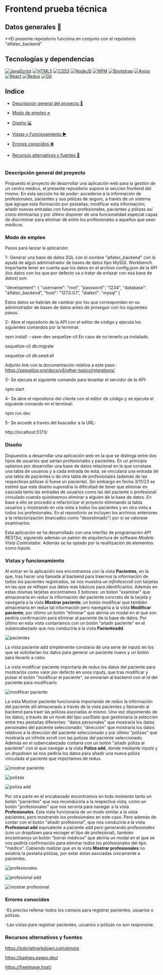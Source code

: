 # Frontend prueba técnica

## Datos generales :paperclip:
**El presente repositorio funciona en conjunto con el repositorio "alfatec_backend"

## Tecnologías y dependencias
[![JavaScript](https://img.shields.io/badge/JavaScript-F7DF1E?logo=javascript&logoColor=000&style=flat)](https://developer.mozilla.org/en-US/docs/Web/JavaScript) [![HTML5](https://img.shields.io/badge/HTML5-E34F26?logo=html5&logoColor=fff&style=flat)](https://developer.mozilla.org/en-US/docs/Glossary/HTML5) [![CSS3](https://img.shields.io/badge/CSS3-1572B6?logo=css3&logoColor=fff&style=flat)](https://developer.mozilla.org/en-US/docs/Web/CSS) [![NodeJS](https://img.shields.io/badge/Node.js-393?logo=nodedotjs&logoColor=fff&style=flat)](https://developer.mozilla.org/en-US/docs/Web/API/Node) [![NPM](https://img.shields.io/badge/npm-CB3837?logo=npm&logoColor=fff&style=flat)](https://docs.npmjs.com/) [![Bootstrap](https://img.shields.io/badge/Bootstrap-7952B3?logo=bootstrap&logoColor=fff&style=flat)](https://getbootstrap.com/docs/4.1/getting-started/introduction/) [![Axios](https://img.shields.io/badge/Axios-5A29E4?logo=axios&logoColor=fff&style=flat)](https://axios-http.com/docs/intro) [![React](https://img.shields.io/badge/React-61DAFB?logo=react&logoColor=000&style=flat)](https://react.dev/learn) [![Redux](https://img.shields.io/badge/Redux-764ABC?logo=redux&logoColor=fff&style=flat)](https://redux.js.org/introduction/getting-started) [![Git](https://img.shields.io/badge/Git-F05032?logo=git&logoColor=fff&style=flat)](https://developer.mozilla.org/en-US/docs/Glossary/Git)


## Indice 

- [Descripción general del proyecto :speech_balloon:](#descripción-general-del-proyecto)

- [Modo de empleo :on:](#modo-de-empleo)

- [Diseño :computer:](#diseño) 

- [Vistas y Funcionamiento :arrow_forward:](#vistas-y-funcionamiento)

- [Errores conocidos :no_entry:](#errores-conocidos) 

- [Recursos alternativos y fuentes :art:](#recursos-alternativos-y-fuentes)  

#

### Descripción general del proyecto

Propuesto el proyecto de desarrollar una aplicación web para la gestión de un centro médico, el presente repositorio supone la sección frontend del mismo. En esta sección ha de poder: accederse a la información de profesionales, pacientes y sus pólizas de seguro, a través de un sistema que agrupe esta iformación por pestañas; modificar esta información; añadir nuevas entradas con futuros profesionales, pacientes y pólizas así como eliminarlas y por último disponer de una funcionalidad especial capaz de discriminar para eliminar de entre los profesionales a aquellos que sean médicos.

### Modo de empleo

Pasos para lanzar la aplicación:

1- Generar una base de datos SQL con el nombre "alfatec_backend" con la ayuda de algún administrador de bases de datos tipo MySQL Workbench. Importante tener en cuenta que los datos en el archivo config.json de la API (los datos con los que por defecto va a tratar de enlazar con esa base de datos) son:

  "development": {
    "username": "root",
    "password": "1234",
    "database": "alfatec_backend",
    "host": "127.0.0.1",
    "dialect": "mysql"
  }

Estos datos se habrían de cambiar por los que correspondan en su administrador de bases de datos antes de proseguir con los siguientes pasos.

2- Abre el repositorio de la API con el editor de código y ejecuta los siguientes comandos por la terminal:

npm install --save-dev sequelize-cli
En caso de no tenerlo ya instalado.

sequelize-cli db:migrate

sequelize-cli db:seed:all

Adjunto link con la documentación relativa a este paso :
https://sequelize.org/docs/v6/other-topics/migrations/

3- Se ejecuta el siguiente comando para levantar el servidor de la API:

npm start

4- Se abre el repositorio del cliente con el editor de código y se ejecuta el siguiente comando en el terminal:

npm run dev

5- Se accede a través del buscador a la URL:

http://localhost:5173/

### Diseño

Dispuestos a desarrollar una aplicación web en la que se distinga entre dos tipos de usuarios que serían profesionales y pacientes. En un principio optamos por desarrollar una base de datos relacional en la que constase una tabla de usuarios y a cada entrada de ésta, se vincularía una entrada de una tabla de pacientes o de otra tabla de profesionales (además de las respectivas pólizas si fuese un paciente). Sin embargo en fecha 3/11/23 se estimó que este diseño supondría la dificultad de tener que eliminar en cascada tanto las entradas de usuarios como las del paciente o profesional vinculado cuando quisiésemos eliminar a alguien de la base de datos. En base a ello se procedió a refactorizar el proyecto eliminando la tabla usuarios y mostrando en una vista a todos los pacientes y en otra vista a todos los profesionales. En el repositorio se incluyen los archivos anteriores a la refactorización (marcados como "desestimado") por si se valorase examinarlos.

Esta aplicación se ha desarrollado con una interfaz de programación *API RESTful*, siguiendo además un patrón de arquitectura de software *Modelo Vista Controlador*. Además se ha optado por la reutilización de elementos como *Inputs*.

### Vistas y funcionamiento

Al entrar en la aplicación nos encontramos con la vista **Pacientes**, en la que, tras hacer una llamada al backend para traernos la información de todos los pacientes registrados, se nos muestra un *infinitescroll* con tarjetas en las que se reflejan sus datos más básicos para identificarlos. Además en estas mismas tarjetas encontramos 3 botones: un boton "examinar" que almacenaría en *redux* la información del paciente concreto de la tarjeta y navegaría a la vista  **Mostrar paciente**; un botón modificar que también almacenaría en redux tal información pero navegaría a la vista **Modificar paciente**; por último un botón "eliminar" que abriría un modal en el que son pediría confirmación para eliminar al paciente de la base de datos. Por último en esta vista contaríamos con un botón "añadir paciente" en el subencabezado que nos conduciría a la vista **Pacienteadd**.

![pacientes](https://iili.io/JBwrxov.md.jpg)

La vista paciente add simplemente constaría de una serie de inputs en los que se solicitarían los datos para generar un paciente nuevo y un botón para llevarlo a cabo.

La vista modificar paciente importaría de redux los datos del paciente para mostrarlos como valor por defecto en unos inputs, que tras modificar y pulsar el botón "modificar el paciente", se enviarían al backend con el *Id* del paciente para modificarlo.

![modificar paciente](https://iili.io/JBwghZv.md.jpg)

La vista Mostrar paciente funcionaría importando de redux la información del paciente allí almacenado a través de la vista pacientes y llamando al backend para traer las pólizas asociadas al mismo. Una vez disponiendo de los datos, a través de un *hook* del tipo *useState* que gestionaría la selección entre tres pestañas diferentes: "datos personales" que mostraría los datos personales del paciente seleccionado; "dirección" que mostraría los datos relativos a la dirección del paciente seleccionado y por último "pólizas" que mostraría un infinite scroll con las polizas del paciente seleccionado. Además en el subencabezado contaría con un botón "añadir póliza al paciente" con el que navegar a la vista **Poliza add**, donde mediante inputs y un *dropdown* se nos pediría los datos para añadir una nueva póliza vinculada al paciente que importamos de redux.

![mostrar paciente](https://iili.io/JBwggus.md.jpg)

![polizas](https://iili.io/JBwrwOu.md.jpg)

![poliza add](https://iili.io/JBwrEil.md.jpg)

Por otra parte en el encabezado encontramos en todo momento tanto un botón "pacientes" que nos reconduciría a la respectiva vista, como un botón "profesionales" que nos serviría para navegar a la vista **Profesionales**. Esta vista funcionaría de un modo similar a la vista pacientes, pero mostrando los profesionales en este caso. Pero además de contar con el botón "añadir profesional", que nos conduciría a la vista **Profesional add** equivalente a paciente add pero generando profesionales (con un dropdown para escoger el tipo de profesional), también encontramos un botón "borrar médicos" que abriría un modal en el que se nos pediría confirmación para eliminar todos los profesionales del tipo "médico". Cabiendo matizar que en la vista **Mostrar profesionales** no existiría la pestaña pólizas, por estar éstas asociadas únicamente a pacientes.

![profesionales](https://iili.io/JBwrQWv.md.jpg)

![profesional add](https://iili.io/JBwrSfV.md.jpg)

![mostrar profesional](https://iili.io/JBwgytj.md.jpg)

### Errores conocidos

-Es preciso rellenar todos los campos para registrar pacientes, usuarios o pólizas.

-Las vistas para registrar pacientes, usuarios o pólizas no son responsive.

### Recursos alternativos y fuentes

https://tutorialmarkdown.com/emojis

https://badges.pages.dev/

https://freeimage.host/
